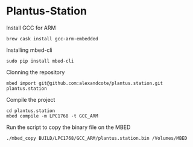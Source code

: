 # Plantus-Station

Install GCC for ARM
```
brew cask install gcc-arm-embedded
```

Installing mbed-cli
```
sudo pip install mbed-cli
```

Clonning the repository
```
mbed import git@github.com:alexandcote/plantus.station.git plantus.station
```

Compile the project
```
cd plantus.station
mbed compile -m LPC1768 -t GCC_ARM
```

Run the script to copy the binary file on the MBED
```
./mbed_copy BUILD/LPC1768/GCC_ARM/plantus.station.bin /Volumes/MBED
```
